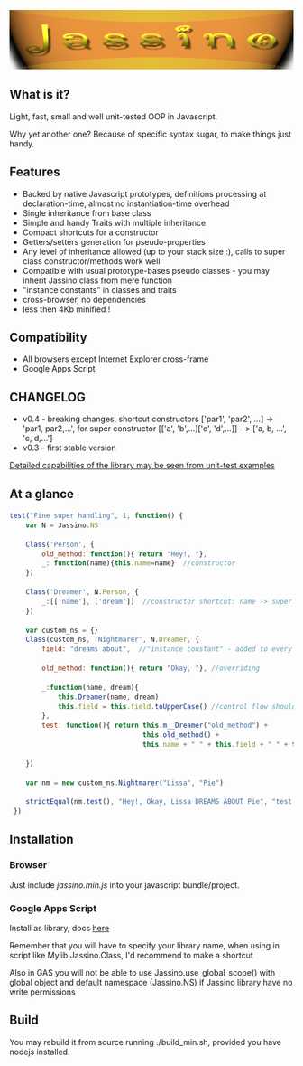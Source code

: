![Alt text](https://github.com/altitudebreath/jassino/raw/master/site/logo.png)

## What is it?

Light, fast, small and well unit-tested OOP in Javascript.

Why yet another one? Because of specific syntax sugar, to make things just handy.

## Features

* Backed by native Javascript prototypes, definitions processing at declaration-time, almost no instantiation-time overhead
* Single inheritance from base class
* Simple and handy Traits with multiple inheritance
* Compact shortcuts for a constructor
* Getters/setters generation for pseudo-properties
* Any level of inheritance allowed (up to your stack size :), calls to super class constructor/methods work well
* Compatible with usual prototype-bases pseudo classes - you may inherit Jassino class from mere function
* "instance constants" in classes and traits
* cross-browser, no dependencies
* less then 4Kb minified !

## Compatibility
* All browsers except Internet Explorer cross-frame
* Google Apps Script

## CHANGELOG

* v0.4 - breaking changes, shortcut constructors ['par1', 'par2', ...] -> 
         'par1, par2,...', for super constructor [['a', 'b',...]['c', 'd',...]] - > ['a, b, ...', 'c, d,...']
* v0.3 - first stable version

[Detailed capabilities of the library may be seen from unit-test examples](https://github.com/altitudebreath/jassino/blob/master/test/test.js)  

## At a glance
```javascript
test("Fine super handling", 1, function() {
    var N = Jassino.NS
    
    Class('Person', {
        old_method: function(){ return "Hey!, "},
        _: function(name){this.name=name}  //constructor
    })

    Class('Dreamer', N.Person, {
        _:[['name'], ['dream']]  //constructor shortcut: name -> super call, dream -> this.dream
    })

    var custom_ns = {}
    Class(custom_ns, 'Nightmarer', N.Dreamer, {
        field: "dreams about",  //"instance constant" - added to every instance, may be overridden in constructor
        
        old_method: function(){ return "Okay, "}, //overriding
        
        _:function(name, dream){
            this.Dreamer(name, dream)
            this.field = this.field.toUpperCase() //control flow should be reached and field created
        },
        test: function(){ return this.m__Dreamer("old_method") + 
                                 this.old_method() +
                                 this.name + " " + this.field + " " + this.dream}

    })

    var nm = new custom_ns.Nightmarer("Lissa", "Pie")
    
    strictEqual(nm.test(), "Hey!, Okay, Lissa DREAMS ABOUT Pie", "test to not go into infinite recursion!")
 })
 ```
 
## Installation
 
### Browser
Just include _jassino.min.js_ into your javascript bundle/project.
  
### Google Apps Script
Install as library, docs [here](https://developers.google.com/apps-script/guide_libraries)

Remember that you will have to specify your library name, when using in script
like Mylib.Jassino.Class, I'd recommend to make a shortcut

Also in GAS you will not be able to use Jassino.use_global_scope() with global object
and default namespace (Jassino.NS) if Jassino library have no write permissions

## Build
You may rebuild it from source running ./build_min.sh, provided you have nodejs installed.